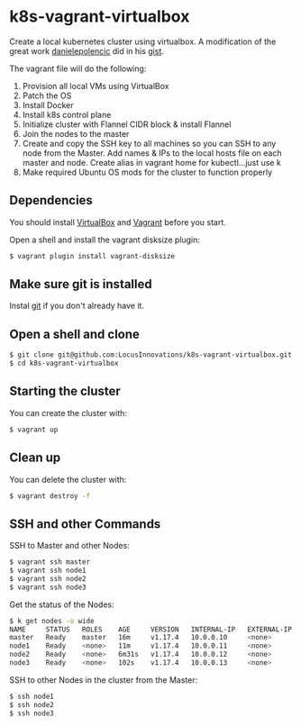 # k8s-vagrant-virtualbox
Create a local kubernetes cluster using virtualbox.  A modification of the great work [danielepolencic](https://github.com/danielepolencic) did in his [gist](https://gist.github.com/danielepolencic/ef4ddb763fd9a18bf2f1eaaa2e337544).

The vagrant file will do the following:
1.  Provision all local VMs using VirtualBox
2.  Patch the OS
3.  Install Docker
4.  Install k8s control plane
5.  Initialize cluster with Flannel CIDR block & install Flannel
6.  Join the nodes to the master
7.  Create and copy the SSH key to all machines so you can SSH to any node from the Master.  Add names & IPs to the local hosts file on each master and node.  Create alias in vagrant home for kubectl...just use k
8.  Make required Ubuntu OS mods for the cluster to function properly

## Dependencies

You should install [VirtualBox](https://www.virtualbox.org/wiki/Downloads) and [Vagrant](https://www.vagrantup.com/downloads.html) before you start.

Open a shell and install the vagrant disksize plugin:
```bash
$ vagrant plugin install vagrant-disksize
```

## Make sure git is installed

Instal [git](https://git-scm.com/downloads) if you don't already have it.

## Open a shell and clone

```bash
$ git clone git@github.com:LocusInnovations/k8s-vagrant-virtualbox.git
$ cd k8s-vagrant-virtualbox
```

## Starting the cluster

You can create the cluster with:

```bash
$ vagrant up
```

## Clean up

You can delete the cluster with:

```bash
$ vagrant destroy -f
```

## SSH and other Commands

SSH to Master and other Nodes:

```bash
$ vagrant ssh master
$ vagrant ssh node1
$ vagrant ssh node2
$ vagrant ssh node3
```

Get the status of the Nodes:

```bash
$ k get nodes -o wide
NAME     STATUS   ROLES    AGE     VERSION   INTERNAL-IP   EXTERNAL-IP   OS-IMAGE             KERNEL-VERSION      CONTAINER-RUNTIME
master   Ready    master   16m     v1.17.4   10.0.0.10     <none>        Ubuntu 18.04.4 LTS   4.15.0-88-generic   docker://19.3.6
node1    Ready    <none>   11m     v1.17.4   10.0.0.11     <none>        Ubuntu 18.04.4 LTS   4.15.0-88-generic   docker://19.3.6
node2    Ready    <none>   6m31s   v1.17.4   10.0.0.12     <none>        Ubuntu 18.04.4 LTS   4.15.0-88-generic   docker://19.3.6
node3    Ready    <none>   102s    v1.17.4   10.0.0.13     <none>        Ubuntu 18.04.4 LTS   4.15.0-88-generic   docker://19.3.6
```

SSH to other Nodes in the cluster from the Master:

```bash
$ ssh node1
$ ssh node2
$ ssh node3
```
